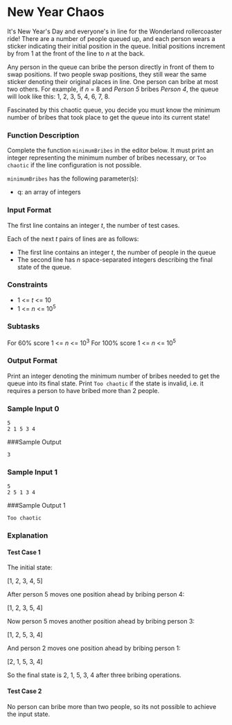 # New Year Chaos

It's New Year's Day and everyone's in line for the Wonderland rollercoaster ride! There are a number of people queued up, and each person wears a sticker indicating their initial position in the queue. Initial positions increment by  from 1 at the front of the line to _n_ at the back.

Any person in the queue can bribe the person directly in front of them to swap positions. If two people swap positions, they still wear the same sticker denoting their original places in line. One person can bribe at most two others. For example, if _n_ = 8 and _Person 5_ bribes _Person 4_, the queue will look like this: 1, 2, 3, 5, 4, 6, 7, 8.

Fascinated by this chaotic queue, you decide you must know the minimum number of bribes that took place to get the queue into its current state!

### Function Description

Complete the function `minimumBribes` in the editor below. It must print an integer representing the minimum number of bribes necessary, or `Too chaotic` if the line configuration is not possible.

`minimumBribes` has the following parameter(s):

* q: an array of integers

### Input Format

The first line contains an integer _t_, the number of test cases.

Each of the next _t_ pairs of lines are as follows: 
* The first line contains an integer _t_, the number of people in the queue 
* The second line has _n_ space-separated integers describing the final state of the queue.

### Constraints

* 1 <= _t_ <= 10
* 1 <= _n_ <= 10<sup>5</sup>

### Subtasks

For 60% score 1 <= _n_ <= 10<sup>3</sup>
For 100% score 1 <= _n_ <= 10<sup>5</sup>

### Output Format

Print an integer denoting the minimum number of bribes needed to get the queue into its final state. Print `Too chaotic` if the state is invalid, i.e. it requires a person to have bribed more than 2 people.

### Sample Input 0
```
5
2 1 5 3 4
```

###Sample Output
```
3
```

### Sample Input 1
```
5
2 5 1 3 4
```

###Sample Output 1
```
Too chaotic
```

### Explanation

#### Test Case 1

The initial state:

[1, 2, 3, 4, 5]

After person 5 moves one position ahead by bribing person 4:

[1, 2, 3, 5, 4]

Now person 5 moves another position ahead by bribing person 3:

[1, 2, 5, 3, 4]

And person 2 moves one position ahead by bribing person 1:

[2, 1, 5, 3, 4]

So the final state is 2, 1, 5, 3, 4 after three bribing operations.

#### Test Case 2

No person can bribe more than two people, so its not possible to achieve the input state.